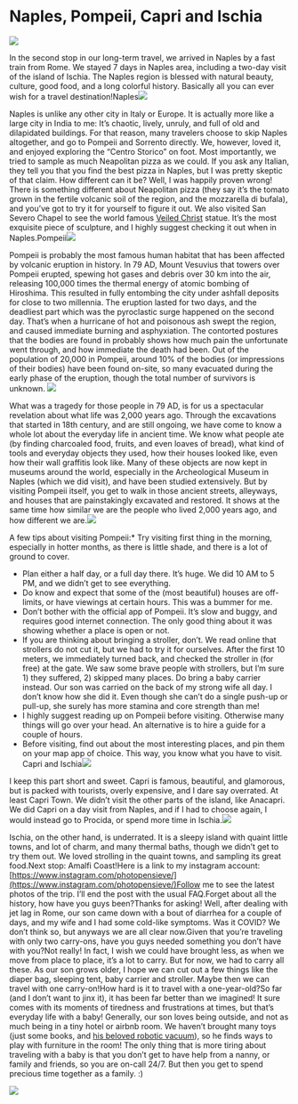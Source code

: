 # Naples, Pompeii, Capri and Ischia

![](https://lh4.googleusercontent.com/ysOuZLB-zJaa3I39o7LtbMs6voU_6UVxQOy73DS8CiLjVdx_WonE3YRhQCyIftHbb50)

In the second stop in our long-term travel, we arrived in Naples by a fast train from Rome. We stayed 7 days in Naples area, including a two-day visit of the island of Ischia. The Naples region is blessed with natural beauty, culture, good food, and a long colorful history. Basically all you can ever wish for a travel destination!Naples![](https://lh4.googleusercontent.com/vsnM2zNX2ox20LC733QzeL8yg3hT5HblxlUkMEokxj3zY75LjCRg5vo3ZZRZ0-ZvU2Q)

Naples is unlike any other city in Italy or Europe. It is actually more like a large city in India to me: It’s chaotic, lively, unruly, and full of old and dilapidated buildings. For that reason, many travelers choose to skip Naples altogether, and go to Pompeii and Sorrento directly. We, however, loved it, and enjoyed exploring the “Centro Storico” on foot. Most importantly, we tried to sample as much Neapolitan pizza as we could. If you ask any Italian, they tell you that you find the best pizza in Naples, but I was pretty skeptic of that claim. How different can it be? Well, I was happily proven wrong! There is something different about Neapolitan pizza (they say it’s the tomato grown in the fertile volcanic soil of the region, and the mozzarella di bufala), and you’ve got to try it for yourself to figure it out. We also visited San Severo Chapel to see the world famous [Veiled Christ](https://www.museosansevero.it/en/the-statue/) statue. It’s the most exquisite piece of sculpture, and I highly suggest checking it out when in Naples.Pompeii![](https://lh3.googleusercontent.com/Ec238Ebsi_4lbc17lKuCDT_YAKNwxnTebMCnnQmbvBWgJkBZXXGqrXokQbxJHFjwZlw)

Pompeii is probably the most famous human habitat that has been affected by volcanic eruption in history. In 79 AD, Mount Vesuvius that towers over Pompeii erupted, spewing hot gases and debris over 30 km into the air, releasing 100,000 times the thermal energy of atomic bombing of Hiroshima. This resulted in fully entombing the city under ashfall deposits for close to two millennia. The eruption lasted for two days, and the deadliest part which was the pyroclastic surge happened on the second day. That’s when a hurricane of hot and poisonous ash swept the region, and caused immediate burning and asphyxiation. The contorted postures that the bodies are found in probably shows how much pain the unfortunate went through, and how immediate the death had been. Out of the population of 20,000 in Pompeii, around 10% of the bodies (or impressions of their bodies) have been found on-site, so many evacuated during the early phase of the eruption, though the total number of survivors is unknown. ![](https://lh3.googleusercontent.com/oF_OFRzc_nws6_x-Y06zv4Jw0zQZP2IbR18PfAvht3Ku0oERLJ5_olklHbbzJ_kJXR4)

What was a tragedy for those people in 79 AD, is for us a spectacular revelation about what life was 2,000 years ago. Through the excavations that started in 18th century, and are still ongoing, we have come to know a whole lot about the everyday life in ancient time. We know what people ate (by finding charcoaled food, fruits, and even loaves of bread), what kind of tools and everyday objects they used, how their houses looked like, even how their wall graffitis look like. Many of these objects are now kept in museums around the world, especially in the Archeological Museum in Naples (which we did visit), and have been studied extensively. But by visiting Pompeii itself, you get to walk in those ancient streets, alleyways, and houses that are painstakingly excavated and restored. It shows at the same time how similar we are the people who lived 2,000 years ago, and how different we are.![](https://lh4.googleusercontent.com/jY5yJe8xdR0s6AeCYe9OfKh4jvGYt0WZeKK0mdWEAcOrcIdQ0k8N-Fj2e-Of4raKXf8)

A few tips about visiting Pompeii:* Try visiting first thing in the morning, especially in hotter months, as there is little shade, and there is a lot of ground to cover.
* Plan either a half day, or a full day there. It’s huge. We did 10 AM to 5 PM, and we didn’t get to see everything.
* Do know and expect that some of the (most beautiful) houses are off-limits, or have viewings at certain hours. This was a bummer for me.
* Don’t bother with the official app of Pompeii. It’s slow and buggy, and requires good internet connection. The only good thing about it was showing whether a place is open or not.
* If you are thinking about bringing a stroller, don’t. We read online that strollers do not cut it, but we had to try it for ourselves. After the first 10 meters, we immediately turned back, and checked the stroller in (for free) at the gate. We saw some brave people with strollers, but I’m sure 1) they suffered, 2) skipped many places. Do bring a baby carrier instead. Our son was carried on the back of my strong wife all day. I don’t know how she did it. Even though she can’t do a single push-up or pull-up, she surely has more stamina and core strength than me!
* I highly suggest reading up on Pompeii before visiting. Otherwise many things will go over your head. An alternative is to hire a guide for a couple of hours.
* Before visiting, find out about the most interesting places, and pin them on your map app of choice. This way, you know what you have to visit.
Capri and Ischia![](https://lh4.googleusercontent.com/3XfG-bngbIEwE17p4ZcvxBI4o6d7PZJrMoRl53FZkrSvadcgWfgs_W5fcYlCA9CMImo)

I keep this part short and sweet. Capri is famous, beautiful, and glamorous, but is packed with tourists, overly expensive, and I dare say overrated. At least Capri Town. We didn’t visit the other parts of the island, like Anacapri. We did Capri on a day visit from Naples, and if I had to choose again, I would instead go to Procida, or spend more time in Ischia.![](https://lh6.googleusercontent.com/MP3Ab2q_4KWpct1-4vGp_ThHoCrEqKcnJLS5-J5GJ4evkHa5db1VVC-xo8FAIPGoop4)

Ischia, on the other hand, is underrated. It is a sleepy island with quaint little towns, and lot of charm, and many thermal baths, though we didn’t get to try them out. We loved strolling in the quaint towns, and sampling its great food.Next stop: Amalfi Coast!Here is a link to my instagram account:[https://www.instagram.com/photopensieve/](https://www.instagram.com/photopensieve/)Follow me to see the latest photos of the trip. I’ll end the post with the usual FAQ.Forget about all the history, how have you guys been?Thanks for asking! Well, after dealing with jet lag in Rome, our son came down with a bout of diarrhea for a couple of days, and my wife and I had some cold-like symptoms. Was it COVID? We don’t think so, but anyways we are all clear now.Given that you’re traveling with only two carry-ons, have you guys needed something you don’t have with you?Not really! In fact, I wish we could have brought less, as when we move from place to place, it’s a lot to carry. But for now, we had to carry all these. As our son grows older, I hope we can cut out a few things like the diaper bag, sleeping tent, baby carrier and stroller. Maybe then we can travel with one carry-on!How hard is it to travel with a one-year-old?So far (and I don’t want to jinx it), it has been far better than we imagined! It sure comes with its moments of tiredness and frustrations at times, but that’s everyday life with a baby! Generally, our son loves being outside, and not as much being in a tiny hotel or airbnb room. We haven’t brought many toys (just some books, and [his beloved robotic vacuum](https://photopensieve.github.io/2022/04/25/eurotrip-travel-gear.html)), so he finds ways to play with furniture in the room! The only thing that is more tiring about traveling with a baby is that you don’t get to have help from a nanny, or family and friends, so you are on-call 24/7. But then you get to spend precious time together as a family. :)

![](https://lh3.googleusercontent.com/cUeuKqXYGqrGcjhYcnN2wuA2AuFmk7OJ98Y5VZIHGkQd-tOGqpFirj_f9-s7GfMjq_U)